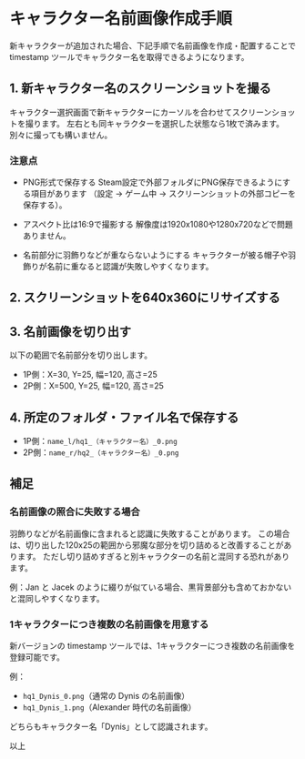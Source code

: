 # キャラクター名前画像作成手順

新キャラクターが追加された場合、下記手順で名前画像を作成・配置することで timestamp ツールでキャラクター名を取得できるようになります。

## 1. 新キャラクター名のスクリーンショットを撮る

キャラクター選択画面で新キャラクターにカーソルを合わせてスクリーンショットを撮ります。
左右とも同キャラクターを選択した状態なら1枚で済みます。別々に撮っても構いません。

### 注意点

- PNG形式で保存する
  Steam設定で外部フォルダにPNG保存できるようにする項目があります
  （設定 → ゲーム中 → スクリーンショットの外部コピーを保存する）。

- アスペクト比は16:9で撮影する
  解像度は1920x1080や1280x720などで問題ありません。

- 名前部分に羽飾りなどが重ならないようにする
  キャラクターが被る帽子や羽飾りが名前に重なると認識が失敗しやすくなります。

## 2. スクリーンショットを640x360にリサイズする

## 3. 名前画像を切り出す

以下の範囲で名前部分を切り出します。

- 1P側：X=30, Y=25, 幅=120, 高さ=25
- 2P側：X=500, Y=25, 幅=120, 高さ=25

## 4. 所定のフォルダ・ファイル名で保存する

* 1P側：`name_l/hq1_（キャラクター名）_0.png`
* 2P側：`name_r/hq2_（キャラクター名）_0.png`

## 補足

### 名前画像の照合に失敗する場合

羽飾りなどが名前画像に含まれると認識に失敗することがあります。
この場合は、切り出した120x25の範囲から邪魔な部分を切り詰めると改善することがあります。
ただし切り詰めすぎると別キャラクターの名前と混同する恐れがあります。

例：Jan と Jacek のように綴りが似ている場合、黒背景部分も含めておかないと混同しやすくなります。

### 1キャラクターにつき複数の名前画像を用意する

新バージョンの timestamp ツールでは、1キャラクターにつき複数の名前画像を登録可能です。

例：

- `hq1_Dynis_0.png`（通常の Dynis の名前画像）
- `hq1_Dynis_1.png`（Alexander 時代の名前画像）

どちらもキャラクター名「Dynis」として認識されます。

以上
